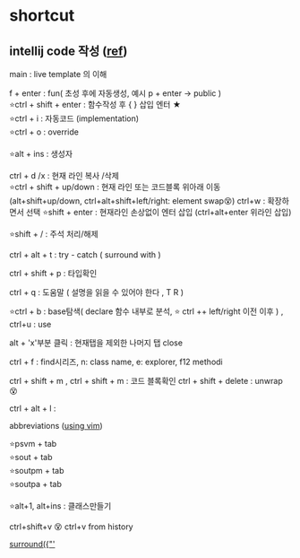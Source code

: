 # shortcut

## intellij code 작성  ([ref](https://ifuwanna.tistory.com/241))
main                  : live template 의 이해     

f + enter : fun( 초성 후에 자동생성, 예시 p + enter -> public )  
⭐ctrl + shift + enter     : 함수작성 후 { } 삽입 엔터 ★   
⭐ctrl + i : 자동코드 (implementation)  
⭐ctrl + o : override  

⭐alt + ins : 생성자  

ctrl + d /x              : 현재 라인 복사 /삭제   
⭐ctrl + shift + up/down  : 현재 라인 또는 코드블록 위아래 이동 (alt+shift+up/down, ctrl+alt+shift+left/right: element swap😵)
ctrl+w                     : 확장하면서 선택
⭐shift + enter           : 현재라인 손상없이 엔터 삽입 (ctrl+alt+enter 위라인 삽입)

⭐shift + /               : 주석 처리/해제
  
ctrl + alt + t         : try - catch ( surround with )

ctrl + shift + p : 타입확인

ctrl + q : 도움말 ( 설명을 읽을 수 있어야 한다 , T R )

⭐ctrl + b : base탐색( declare 함수 내부로 분석, ⭐ ctrl ++ left/right 이전 이후 ) , ctrl+u : use

alt + 'x'부분 클릭 : 현재탭을 제외한 나머지 탭 close  
 
ctrl + f :  find시리즈, n: class name, e: explorer, f12 methodi

ctrl + shift + m , ctrl + shift + m : 코드 블록확인
ctrl + shift + delete : unwrap 😵

ctrl + alt + l : 

abbreviations ([using vim](https://stackoverflow.com/questions/44718146/vim-have-incorrect-cursor)) 

⭐psvm + tab  
⭐sout + tab  
⭐soutpm + tab  
⭐soutpa + tab  

⭐alt+1, alt+ins : 클래스만들기


ctrl+shift+v 😵 ctrl+v from history


[surround({"'](https://www.jetbrains.com/idea/guide/tips/surround-with-brackets-quotes/)    



